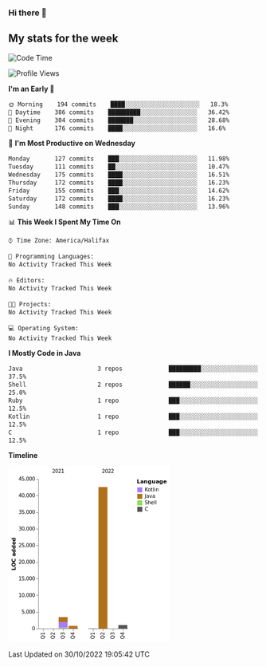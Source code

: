 ### Hi there 👋

## My stats for the week
<!--START_SECTION:waka-->
![Code Time](http://img.shields.io/badge/Code%20Time-414%20hrs%2018%20mins-blue)

![Profile Views](http://img.shields.io/badge/Profile%20Views-0-blue)

**I'm an Early 🐤** 

```text
🌞 Morning    194 commits    ████░░░░░░░░░░░░░░░░░░░░░   18.3% 
🌆 Daytime    386 commits    █████████░░░░░░░░░░░░░░░░   36.42% 
🌃 Evening    304 commits    ███████░░░░░░░░░░░░░░░░░░   28.68% 
🌙 Night      176 commits    ████░░░░░░░░░░░░░░░░░░░░░   16.6%

```
📅 **I'm Most Productive on Wednesday** 

```text
Monday       127 commits    ███░░░░░░░░░░░░░░░░░░░░░░   11.98% 
Tuesday      111 commits    ██░░░░░░░░░░░░░░░░░░░░░░░   10.47% 
Wednesday    175 commits    ████░░░░░░░░░░░░░░░░░░░░░   16.51% 
Thursday     172 commits    ████░░░░░░░░░░░░░░░░░░░░░   16.23% 
Friday       155 commits    ███░░░░░░░░░░░░░░░░░░░░░░   14.62% 
Saturday     172 commits    ████░░░░░░░░░░░░░░░░░░░░░   16.23% 
Sunday       148 commits    ███░░░░░░░░░░░░░░░░░░░░░░   13.96%

```


📊 **This Week I Spent My Time On** 

```text
⌚︎ Time Zone: America/Halifax

💬 Programming Languages: 
No Activity Tracked This Week

🔥 Editors: 
No Activity Tracked This Week

🐱‍💻 Projects: 
No Activity Tracked This Week

💻 Operating System: 
No Activity Tracked This Week

```

**I Mostly Code in Java** 

```text
Java                     3 repos             █████████░░░░░░░░░░░░░░░░   37.5% 
Shell                    2 repos             ██████░░░░░░░░░░░░░░░░░░░   25.0% 
Ruby                     1 repo              ███░░░░░░░░░░░░░░░░░░░░░░   12.5% 
Kotlin                   1 repo              ███░░░░░░░░░░░░░░░░░░░░░░   12.5% 
C                        1 repo              ███░░░░░░░░░░░░░░░░░░░░░░   12.5%

```


**Timeline**

![Chart not found](https://raw.githubusercontent.com/lyndseyy/lyndseyy/main/charts/bar_graph.png) 


 Last Updated on 30/10/2022 19:05:42 UTC
<!--END_SECTION:waka-->